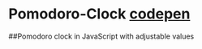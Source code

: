 # Pomodoro-Clock [codepen](http://codepen.io/Yimy/full/egEdpa/)
##Pomodoro clock in JavaScript with adjustable values
